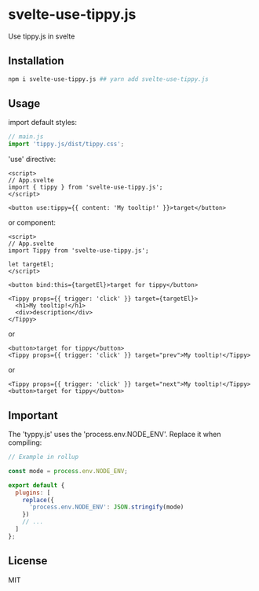 # svelte-use-tippy.js

Use tippy.js in svelte

## Installation

```bash
npm i svelte-use-tippy.js ## yarn add svelte-use-tippy.js
```

## Usage

import default styles:

```js
// main.js
import 'tippy.js/dist/tippy.css';
```

'use' directive:

```svelte
<script>
// App.svelte
import { tippy } from 'svelte-use-tippy.js';
</script>

<button use:tippy={{ content: 'My tooltip!' }}>target</button>
```

or component:

```svelte
<script>
// App.svelte
import Tippy from 'svelte-use-tippy.js';

let targetEl;
</script>

<button bind:this={targetEl}>target for tippy</button>

<Tippy props={{ trigger: 'click' }} target={targetEl}>
  <h1>My tooltip!</h1>
  <div>description</div>
</Tippy>
```

or

```svelte
<button>target for tippy</button>
<Tippy props={{ trigger: 'click' }} target="prev">My tooltip!</Tippy>
```

or

```svelte
<Tippy props={{ trigger: 'click' }} target="next">My tooltip!</Tippy>
<button>target for tippy</button>
```

## Important

The 'typpy.js' uses the 'process.env.NODE_ENV'. Replace it when compiling:

```js
// Example in rollup

const mode = process.env.NODE_ENV;

export default {
  plugins: [
    replace({
      'process.env.NODE_ENV': JSON.stringify(mode)
    })
    // ...
  ]
};
```

## License

MIT
